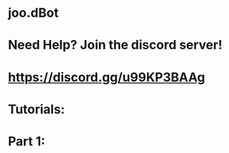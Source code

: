 # joo.dBot

#  Need Help? Join the discord server!
#   https://discord.gg/u99KP3BAAg

#  Tutorials:

#   Part 1: 
